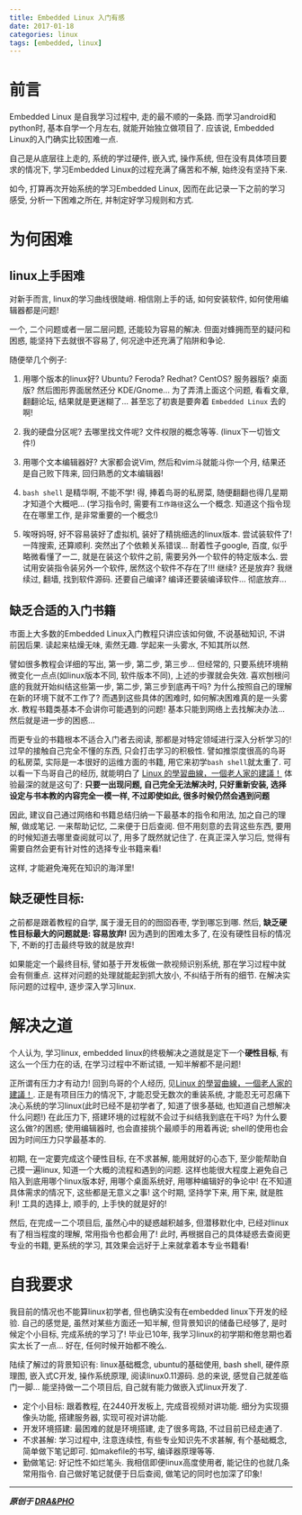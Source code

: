 ```yaml
---
title: Embedded Linux 入门有感
date: 2017-01-18
categories: linux
tags: [embedded, linux]
---
```


# 前言

Embedded Linux 是自我学习过程中, 走的最不顺的一条路.
而学习android和python时, 基本自学一个月左右, 就能开始独立做项目了.
应该说, Embedded Linux的入门确实比较困难一点.

自己是从底层往上走的, 系统的学过硬件, 嵌入式, 操作系统,
但在没有具体项目要求的情况下, 学习Embedded Linux的过程充满了痛苦和不解, 始终没有坚持下来.

如今, 打算再次开始系统的学习Embedded Linux, 因而在此记录一下之前的学习感受, 分析一下困难之所在, 并制定好学习规则和方式.


# 为何困难

## linux上手困难

对新手而言, linux的学习曲线很陡峭. 相信刚上手的话, 如何安装软件, 如何使用编辑器都是问题!

一个, 二个问题或者一层二层问题, 还能较为容易的解决. 但面对蜂拥而至的疑问和困惑, 能坚持下去就很不容易了, 何况途中还充满了陷阱和争论.

随便举几个例子:

1. 用哪个版本的linux好? Ubuntu? Feroda? Redhat? CentOS? 服务器版? 桌面版? 然后图形界面居然还分 KDE/Gnome...
   为了弄清上面这个问题, 看看文章, 翻翻论坛, 结果就是更迷糊了... 甚至忘了初衷是要奔着 `Embedded Linux` 去的啊!

2. 我的硬盘分区呢? 去哪里找文件呢? 文件权限的概念等等. (linux下一切皆文件!)

3. 用哪个文本编辑器好? 大家都会说Vim, 然后和vim斗就能斗你一个月, 结果还是自己败下阵来, 回归熟悉的文本编辑器!

4. `bash shell` 是精华啊, 不能不学! 得, 捧着鸟哥的私房菜, 随便翻翻也得几星期才知道个大概吧...
   (学习指令时, 需要有`工作路径`这么一个概念. 知道这个指令现在在哪里工作, 是非常重要的一个概念!)

5. 唉呀妈呀, 好不容易装好了虚拟机, 装好了精挑细选的linux版本. 尝试装软件了! 一阵搜索, 还算顺利. 突然出了个依赖关系错误...
   耐着性子google, 百度, 似乎略微看懂了一二, 就是在装这个软件之前, 需要另外一个软件的特定版本么.
   尝试用安装指令装另外一个软件, 居然这个软件不存在了!!! 继续? 还是放弃?
   我继续过, 翻墙, 找到软件源码. 还要自己编译? 编译还要装编译软件... 彻底放弃...


## 缺乏合适的入门书籍

市面上大多数的Embedded Linux入门教程只讲应该如何做, 不说基础知识, 不讲前因后果.
读起来枯燥无味, 索然无趣. 学起来一头雾水, 不知其所以然.


譬如很多教程会详细的写出, 第一步, 第二步, 第三步... 但经常的, 只要系统环境稍微变化一点点(如linux版本不同, 软件版本不同), 上述的步骤就会失效.
喜欢刨根问底的我就开始纠结这些第一步, 第二步, 第三步到底再干吗? 为什么按照自己的理解在新的环境下就不工作了?
而遇到这些具体的困难时, 如何解决困难真的是一头雾水. 教程书籍类基本不会讲你可能遇到的问题! 基本只能到网络上去找解决办法...然后就是进一步的困惑...


而更专业的书籍根本不适合入门者去阅读, 那都是对特定领域进行深入分析学习的! 过早的接触自己完全不懂的东西, 只会打击学习的积极性.
譬如推崇度很高的鸟哥的私房菜, 实际是一本很好的运维方面的书籍, 用它来初学`bash shell`就太重了.
可以看一下鸟哥自己的经历, 就能明白了 [Linux 的學習曲線，一個老人家的建議！](http://linux.vbird.org/new_linux.php)
体验最深的就是这句了: **只要一出现问题, 自己完全无法解决时, 只好重新安装, 选择设定与书本教的内容完全一模一样, 不过即使如此, 很多时候仍然会遇到问题**


因此, 建议自己通过网络和书籍总结归纳一下最基本的指令和用法, 加之自己的理解, 做成笔记. 一来帮助记忆, 二来便于日后查阅.
但不用刻意的去背这些东西, 要用的时候知道去哪里查阅就可以了, 用多了既然就记住了.
在真正深入学习后, 觉得有需要自然会更有针对性的选择专业书籍来看!

这样, 才能避免淹死在知识的海洋里!


## 缺乏硬性目标:

之前都是跟着教程的自学, 属于漫无目的的囫囵吞枣, 学到哪忘到哪.
然后, **缺乏硬性目标最大的问题就是: 容易放弃!**
因为遇到的困难太多了, 在没有硬性目标的情况下, 不断的打击最终导致的就是放弃!

如果能定一个最终目标, 譬如基于开发板做一款视频识别系统, 那在学习过程中就会有侧重点.
这样对问题的处理就能起到抓大放小, 不纠结于所有的细节. 在解决实际问题的过程中, 逐步深入学习linux.


# 解决之道

个人认为, 学习linux, embedded linux的终极解决之道就是定下一个**硬性目标**, 有这么一个压力在的话, 在学习过程中不断试错, 一知半解都不是问题!

正所谓有压力才有动力! 回到鸟哥的个人经历, 见[Linux 的學習曲線，一個老人家的建議！](http://linux.vbird.org/new_linux.php).
正是有项目压力的情况下, 才能忍受无数次的重装系统, 才能忍无可忍痛下决心系统的学习linux(此时已经不是初学者了, 知道了很多基础, 也知道自己想解决什么问题!)
在此压力下, 搭建环境的过程就不会过于纠结我到底在干吗? 为什么要这么做?的困惑; 使用编辑器时, 也会直接挑个最顺手的用着再说; shell的使用也会因为时间压力只学最基本的.

初期, 在一定要完成这个硬性目标, 在不求甚解, 能用就好的心态下, 至少能帮助自己摸一遍linux, 知道一个大概的流程和遇到的问题.
这样也能很大程度上避免自己陷入到底用哪个linux版本好, 用哪个桌面系统好, 用哪种编辑好的争论中! 在不知道具体需求的情况下, 这些都是无意义之事!
这个时期, 坚持学下来, 用下来, 就是胜利! 工具的选择上, 顺手的, 上手快的就是好的!

然后, 在完成一二个项目后, 虽然心中的疑惑越积越多, 但潜移默化中, 已经对linux有了相当程度的理解, 常用指令也都会用了!
此时, 再根据自己的具体疑惑去查阅更专业的书籍, 更系统的学习, 其效果会远好于上来就拿着本专业书籍看!


# 自我要求

我目前的情况也不能算linux初学者, 但也确实没有在embedded linux下开发的经验.
自己的感觉是, 虽然对某些方面还一知半解, 但背景知识的储备已经够了, 是时候定个小目标, 完成系统的学习了!
毕业已10年, 我学习linux的初学期和倦怠期也着实太长了一点... 好在, 任何时候开始都不晚么.

陆续了解过的背景知识有: linux基础概念, ubuntu的基础使用, bash shell, 硬件原理图, 嵌入式C开发, 操作系统原理, 阅读linux0.11源码.
总的来说, 感觉自己就差临门一脚... 能坚持做一二个项目后, 自己就有能力做嵌入式linux开发了.

- 定个小目标: 跟着教程, 在2440开发板上, 完成音视频对讲功能. 细分为实现摄像头功能, 搭建服务器, 实现可视对讲功能.
- 开发环境搭建: 最困难的就是环境搭建, 走了很多弯路, 不过目前已经走通了.
- 不求甚解: 学习过程中, 注意连续性, 有些专业知识先不求甚解, 有个基础概念, 简单做下笔记即可. 如makefile的书写, 编译器原理等等.
- 勤做笔记: 好记性不如烂笔头. 我相信即便linux高度使用者, 能记住的也就几条常用指令. 自己做好笔记就便于日后查阅, 做笔记的同时也加深了印象!


----------

***原创于 [DRA&PHO](https://draapho.github.io/)***